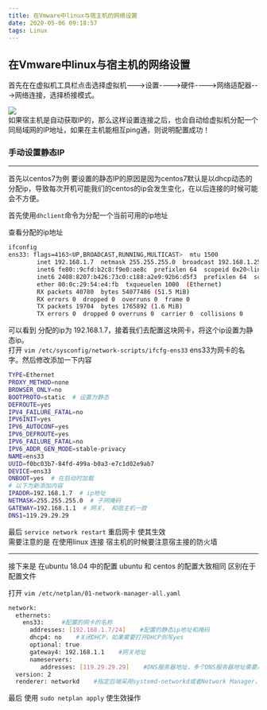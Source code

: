 ```yaml
---
title: 在Vmware中linux与宿主机的网络设置
date: 2020-05-06 09:18:57
tags: Linux 
---
```


## 在Vmware中linux与宿主机的网络设置

首先在在虚拟机工具栏点击选择虚拟机--->设置---->硬件---->网络适配器--->网络连接，选择桥接模式。  
<!--more-->  
![](/img/vmware.png)    
如果宿主机是自动获取IP的，那么这样设置连接之后，也会自动给虚拟机分配一个同局域网的IP地址，如果在主机能相互ping通，则说明配置成功！  

### 手动设置静态IP    

<hr>
首先以centos7为例  
要设置的静态IP的原因是因为centos7默认是以dhcp动态的分配ip，导致每次开机可能我们的centos的ip会发生变化，在以后连接的时候可能会不方便。  


首先使用`dhclient`命令为分配一个当前可用的ip地址  

查看分配的ip地址  

``` bash  
ifconfig  
ens33: flags=4163<UP,BROADCAST,RUNNING,MULTICAST>  mtu 1500
        inet 192.168.1.7  netmask 255.255.255.0  broadcast 192.168.1.255
        inet6 fe80::9cfd:b2c8:f9e0:ae8c  prefixlen 64  scopeid 0x20<link>
        inet6 2408:8207:b426:73c0:c188:a2e9:92b6:d5f3  prefixlen 64  scopeid 0x0<global>
        ether 00:0c:29:54:e4:fb  txqueuelen 1000  (Ethernet)
        RX packets 40780  bytes 54077486 (51.5 MiB)
        RX errors 0  dropped 0  overruns 0  frame 0
        TX packets 19704  bytes 1765892 (1.6 MiB)
        TX errors 0  dropped 0 overruns 0  carrier 0  collisions 0
```

可以看到 分配的ip为 192.168.1.7，接着我们去配置这块网卡，将这个ip设置为静态ip。  
打开 `vim /etc/sysconfig/network-scripts/ifcfg-ens33`  ens33为网卡的名字。然后修改添加一下内容  

``` bash  
TYPE=Ethernet
PROXY_METHOD=none
BROWSER_ONLY=no
BOOTPROTO=static  # 设置为静态
DEFROUTE=yes
IPV4_FAILURE_FATAL=no
IPV6INIT=yes
IPV6_AUTOCONF=yes
IPV6_DEFROUTE=yes
IPV6_FAILURE_FATAL=no
IPV6_ADDR_GEN_MODE=stable-privacy
NAME=ens33
UUID=f0bc03b7-84fd-499a-b0a3-e7c1d02e9ab7
DEVICE=ens33
ONBOOT=yes  # 在启动时加载
# 以下为新添加内容
IPADDR=192.168.1.7  # ip地址
NETMASK=255.255.255.0  # 子网掩码
GATEWAY=192.168.1.1  # 网关， 和宿主机一致
DNS1=119.29.29.29              
```

最后 `service network restart`   重启网卡 使其生效  
 需要注意的是 在使用linux 连接 宿主机的时候要注意宿主接的防火墙  

<hr>  
接下来是 在ubuntu 18.04 中的配置  
ubuntu 和 centos 的配置大致相同 区别在于 配置文件    


打开 `vim /etc/netplan/01-network-manager-all.yaml`  

```bash    
network:
  ethernets:
    ens33:     #配置的网卡的名称
      addresses: [192.168.1.7/24]    #配置的静态ip地址和掩码
      dhcp4: no    #关闭DHCP，如果需要打开DHCP则写yes
      optional: true
      gateway4: 192.168.1.1    #网关地址
      nameservers:
         addresses: [119.29.29.29]    #DNS服务器地址，多个DNS服务器地址需要用英文逗号分隔开
  version: 2
  renderer: networkd    #指定后端采用systemd-networkd或者Network Manager，可不填写则默认使用systemd-workd
```

最后 使用 `sudo netplan apply` 使生效操作